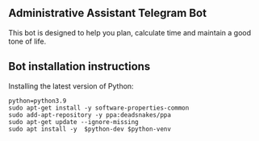 ## Administrative Assistant Telegram Bot
This bot is designed to help you plan, calculate time and maintain a good tone of life.

## Bot installation instructions

Installing the latest version of Python:
```
python=python3.9
sudo apt-get install -y software-properties-common
sudo add-apt-repository -y ppa:deadsnakes/ppa
sudo apt-get update --ignore-missing
sudo apt install -y  $python-dev $python-venv
```
